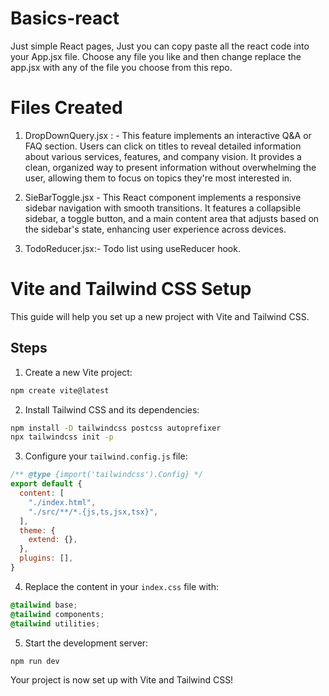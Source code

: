 # Basics-react

Just simple React pages, Just you can copy paste all the react code into your App.jsx file. Choose any file you like and then change replace the app.jsx with any of the file you choose from this repo.

# Files Created

1) DropDownQuery.jsx : - This feature implements an interactive Q&A or FAQ section. Users can click on titles to reveal detailed information about various services, features, and company vision. It provides a clean, organized way to present information without overwhelming the user, allowing them to focus on topics they're most interested in.

2) SieBarToggle.jsx - This React component implements a responsive sidebar navigation with smooth transitions. It features a collapsible sidebar, a toggle button, and a main content area that adjusts based on the sidebar's state, enhancing user experience across devices.
 
3) TodoReducer.jsx:- Todo list using useReducer hook.

# Vite and Tailwind CSS Setup

This guide will help you set up a new project with Vite and Tailwind CSS.

## Steps

1. Create a new Vite project:

```bash
npm create vite@latest
```

2. Install Tailwind CSS and its dependencies:

```bash
npm install -D tailwindcss postcss autoprefixer
npx tailwindcss init -p
```

3. Configure your `tailwind.config.js` file:

```javascript
/** @type {import('tailwindcss').Config} */
export default {
  content: [
    "./index.html",
    "./src/**/*.{js,ts,jsx,tsx}",
  ],
  theme: {
    extend: {},
  },
  plugins: [],
}
```

4. Replace the content in your `index.css` file with:

```css
@tailwind base;
@tailwind components;
@tailwind utilities;
```

5. Start the development server:

```bash
npm run dev
```

Your project is now set up with Vite and Tailwind CSS!
